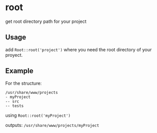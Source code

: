 # root
get root directory path for your project

## Usage

add `Root::root('project')` where you need the root directory of your proyect.

## Example

For the structure:

~~~
/usr/share/www/projects
- myProject
-- src
-- tests
~~~

using `Root::root('myProject')`

outputs:
`/usr/share/www/projects/myProject`
